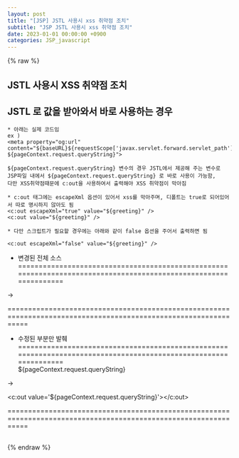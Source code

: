 ```yaml
---  
layout: post  
title: "[JSP] JSTL 사용시 xss 취약점 조치"  
subtitle: "JSP JSTL 사용시 xss 취약점 조치"  
date: 2023-01-01 00:00:00 +0900  
categories: JSP_javascript  
---  
```

{% raw %}  
## JSTL 사용시 XSS 취약점 조치  
  
## JSTL 로 값을 받아와서 바로 사용하는 경우  
  
	* 아래는 실제 코드임  
	ex )  
	<meta property="og:url" content="${baseURL}${requestScope['javax.servlet.forward.servlet_path']}?${pageContext.request.queryString}">  
  
	${pageContext.request.queryString} 변수의 경우 JSTL에서 제공해 주는 변수로  
	JSP파일 내에서 ${pageContext.request.queryString} 로 바로 사용이 가능함,  
	다만 XSS취약점때문에 c:out을 사용하여서 출력해야 XSS 취약점이 막아짐  
  
	* c:out 태그에는 escapeXml 옵션이 있어서 xss를 막아주며, 디폴트는 true로 되어있어서 따로 명시하지 않아도 됨  
	<c:out escapeXml="true" value="${greeting}" />  
	<c:out value="${greeting}" />  
  
	* 다만 스크립트가 필요할 경우에는 아래와 같이 false 옵션을 주어서 출력하면 됨  
  
	<c:out escapeXml="false" value="${greeting}" />  
  
* 변경된 전체 소스  
=================================================================================================================  
<meta property="og:url" content="${baseURL}${requestScope['javax.servlet.forward.servlet_path']}?${pageContext.request.queryString}">  
  
->  
  
<meta property="og:url" content="${baseURL}${requestScope['javax.servlet.forward.servlet_path']}?<c:out value='${pageContext.request.queryString}'></c:out>">  
=================================================================================================================  
  
* 수정된 부분만 발췌  
=================================================================================================================  
${pageContext.request.queryString}  
  
->  
  
<c:out value='${pageContext.request.queryString}'></c:out>  
  
=================================================================================================================  
  
                                                                                                                                                                                                                                                                                                                                                                                                                                                                                                                                                                                                                                                                                                                                                                                                                                                                                                                                                                                                                                                                                                                                                                                                                                                                                                                                                                                                                                                                                                                                                                                                               
{% endraw %}